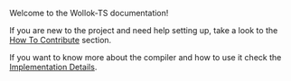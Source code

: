 Welcome to the Wollok-TS documentation!

If you are new to the project and need help setting up, take a look to the [How To Contribute](How-To-Contribute) section.

If you want to know more about the compiler and how to use it check the [Implementation Details](Implementation-Details).

